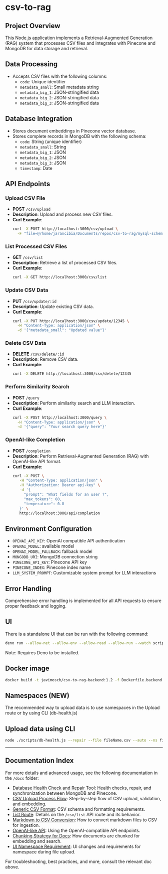 # csv-to-rag

## Project Overview
This Node.js application implements a Retrieval-Augmented Generation (RAG) system that processes CSV files and integrates with Pinecone and MongoDB for data storage and retrieval.

## Data Processing
- Accepts CSV files with the following columns:
  - `code`: Unique identifier
  - `metadata_small`: Small metadata string
  - `metadata_big_1`: JSON-stringified data
  - `metadata_big_2`: JSON-stringified data
  - `metadata_big_3`: JSON-stringified data

## Database Integration
- Stores document embeddings in Pinecone vector database.
- Stores complete records in MongoDB with the following schema:
  - `code`: String (unique identifier)
  - `metadata_small`: String
  - `metadata_big_1`: JSON
  - `metadata_big_2`: JSON
  - `metadata_big_3`: JSON
  - `timestamp`: Date

## API Endpoints

### Upload CSV File
- **POST** `/csv/upload`
- **Description**: Upload and process new CSV files.
- **Curl Example**:
  ```bash
  curl -X POST http://localhost:3000/csv/upload \
    -F "file=@/home/jarancibia/Documents/repos/csv-to-rag/mysql-schemas.csv"
  ```

### List Processed CSV Files
- **GET** `/csv/list`
- **Description**: Retrieve a list of processed CSV files.
- **Curl Example**:
  ```bash
  curl -X GET http://localhost:3000/csv/list
  ```

### Update CSV Data 
- **PUT** `/csv/update/:id`
- **Description**: Update existing CSV data.
- **Curl Example**:
  ```bash
  curl -X PUT http://localhost:3000/csv/update/12345 \
    -H "Content-Type: application/json" \
    -d '{"metadata_small": "Updated value"}'
  ```

### Delete CSV Data
- **DELETE** `/csv/delete/:id`
- **Description**: Remove CSV data.
- **Curl Example**:
  ```bash
  curl -X DELETE http://localhost:3000/csv/delete/12345
  ```

### Perform Similarity Search
- **POST** `/query`
- **Description**: Perform similarity search and LLM interaction.
- **Curl Example**:
  ```bash
  curl -X POST http://localhost:3000/query \
    -H "Content-Type: application/json" \
    -d '{"query": "Your search query here"}'
  ```

### OpenAI-like Completion
- **POST** `/completion`
- **Description**: Perform Retrieval-Augmented Generation (RAG) with OpenAI-like API format.
- **Curl Example**:
  ```bash
  curl -X POST \
     -H "Content-Type: application/json" \
     -H "Authorization: Bearer api-key" \
     -d '{
       "prompt": "What fields for an user ?",
       "max_tokens": 60,
       "temperature": 0.8
     }' \
     http://localhost:3000/api/completion
  ```

## Environment Configuration
- `OPENAI_API_KEY`: OpenAI compatible API authentication
- `OPENAI_MODEL`: available model
- `OPENAI_MODEL_FALLBACK`: fallback model
- `MONGODB_URI`: MongoDB connection string
- `PINECONE_API_KEY`: Pinecone API key
- `PINECONE_INDEX`: Pinecone index name
- `LLM_SYSTEM_PROMPT`: Customizable system prompt for LLM interactions

## Error Handling
Comprehensive error handling is implemented for all API requests to ensure proper feedback and logging.

## UI

There is a standalone UI that can be run with the following command:

```bash
deno run --allow-net --allow-env --allow-read --allow-run --watch scripts/deno-ui.js 
```

Note: Requires Deno to be installed.

## Docker image 

```bash
docker build -t javimosch/csv-to-rag-backend:1.2 -f Dockerfile.backend .
```

## Namespaces (NEW)

The recommended way to upload data is to use namespaces in the Upload route or by using CLI (db-health.js)

## Upload data using CLI

```bash
node ./scripts/db-health.js --repair --file fileName.csv --auto --ns fileName
```

---

## Documentation Index

For more details and advanced usage, see the following documentation in the `/docs` folder:

- [Database Health Check and Repair Tool](docs/db-health.md): Health checks, repair, and synchronization between MongoDB and Pinecone.
- [CSV Upload Process Flow](docs/process-flow.md): Step-by-step flow of CSV upload, validation, and embedding.
- [Generic CSV Format](docs/generic-csv-format.md): CSV schema and formatting requirements.
- [List Route](docs/list-route.md): Details on the `/csv/list` API route and its behavior.
- [Markdown to CSV Conversion](docs/md-to-csv.md): How to convert markdown files to CSV for ingestion.
- [OpenAI-like API](docs/openai-like-api.md): Using the OpenAI-compatible API endpoints.
- [Chunking Strategy for Docs](docs/chunking-strategy-for-docs.md): How documents are chunked for embedding and search.
- [UI Namespace Requirement](docs/ui-namespace-required.md): UI changes and requirements for namespace during file upload.

For troubleshooting, best practices, and more, consult the relevant doc above.
